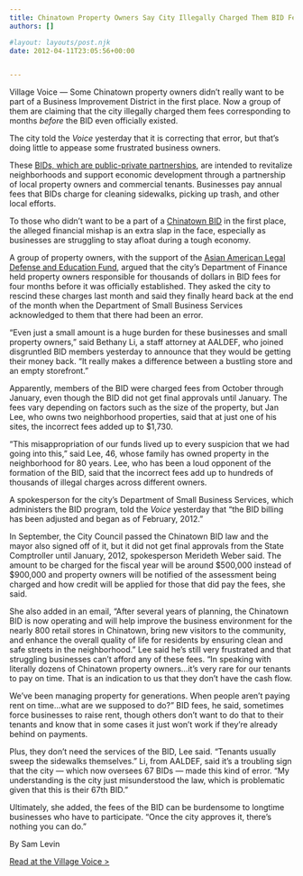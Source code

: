 ```yaml
---
title: Chinatown Property Owners Say City Illegally Charged Them BID Fees Before BID Even Existed
authors: []

#layout: layouts/post.njk
date: 2012-04-11T23:05:56+00:00


---
```


Village Voice — Some Chinatown property owners didn’t really want to be part of
a Business Improvement District in the first place. Now a group of them are
claiming that the city illegally charged them fees corresponding to months
_before_ the BID even officially existed.

The city told the _Voice_ yesterday that it is correcting that error, but that’s
doing little to appease some frustrated business owners.

These [BIDs, which are public-private
partnerships](https://www.nyc.gov/html/sbs/html/neighborhood/bid.shtml), are
intended to revitalize neighborhoods and support economic development through a
partnership of local property owners and commercial tenants. Businesses pay
annual fees that BIDs charge for cleaning sidewalks, picking up trash, and other
local efforts.

To those who didn’t want to be a part of a [Chinatown
BID](https://www.supportchinatownbid.org/index.htm) in the first place, the
alleged financial mishap is an extra slap in the face, especially as businesses
are struggling to stay afloat during a tough economy.

A group of property owners, with the support of the [Asian American Legal
Defense and Education
Fund](/press-release/city-rescinds-thousands-in-illegal-chinatown-bid-fees-after-property-owners-protest/),
argued that the city’s Department of Finance held property owners responsible
for thousands of dollars in BID fees for four months before it was officially
established. They asked the city to rescind these charges last month and said
they finally heard back at the end of the month when the Department of Small
Business Services acknowledged to them that there had been an error.

“Even just a small amount is a huge burden for these businesses and small
property owners,” said Bethany Li, a staff attorney at AALDEF, who joined
disgruntled BID members yesterday to announce that they would be getting their
money back. “It really makes a difference between a bustling store and an empty
storefront.”

Apparently, members of the BID were charged fees from October through January,
even though the BID did not get final approvals until January. The fees vary
depending on factors such as the size of the property, but Jan Lee, who owns two
neighborhood properties, said that at just one of his sites, the incorrect fees
added up to $1,730.

“This misappropriation of our funds lived up to every suspicion that we had
going into this,” said Lee, 46, whose family has owned property in the
neighborhood for 80 years. Lee, who has been a loud opponent of the formation of
the BID, said that the incorrect fees add up to hundreds of thousands of illegal
charges across different owners.

A spokesperson for the city’s Department of Small Business Services, which
administers the BID program, told the _Voice_ yesterday that “the BID billing
has been adjusted and began as of February, 2012.”

In September, the City Council passed the Chinatown BID law and the mayor also
signed off of it, but it did not get final approvals from the State Comptroller
until January, 2012, spokesperson Merideth Weber said. The amount to be charged
for the fiscal year will be around $500,000 instead of $900,000 and property
owners will be notified of the assessment being charged and how credit will be
applied for those that did pay the fees, she said.

She also added in an email, “After several years of planning, the Chinatown BID
is now operating and will help improve the business environment for the nearly
800 retail stores in Chinatown, bring new visitors to the community, and enhance
the overall quality of life for residents by ensuring clean and safe streets in
the neighborhood.” Lee said he’s still very frustrated and that struggling
businesses can’t afford any of these fees. “In speaking with literally dozens of
Chinatown property owners…it’s very rare for our tenants to pay on time. That
is an indication to us that they don’t have the cash flow.

We’ve been managing property for generations. When people aren’t paying rent on
time…what are we supposed to do?” BID fees, he said, sometimes force businesses
to raise rent, though others don’t want to do that to their tenants and know
that in some cases it just won’t work if they’re already behind on payments.

Plus, they don’t need the services of the BID, Lee said. “Tenants usually sweep
the sidewalks themselves.”  Li, from AALDEF, said it’s a troubling sign that the
city — which now oversees 67 BIDs — made this kind of error. “My understanding
is the city just misunderstood the law, which is problematic given that this is
their 67th BID.”

Ultimately, she added, the fees of the BID can be burdensome to longtime
businesses who have to participate. “Once the city approves it, there’s nothing
you can do.”

By Sam Levin

[Read at the Village Voice >][1]

[1]: https://blogs.villagevoice.com/runninscared/2012/04/chinatown_prope.php
